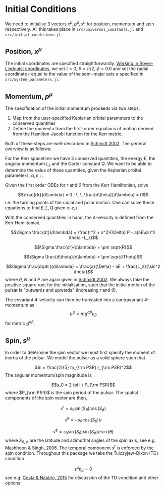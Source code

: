 # Initial Conditions

We need to initialise 3 vectors $x^{\mu}, p^{\mu}, s^{\mu}$ for position, momentum and spin respectively. All this takes place in `src/universal_constants.jl` and `src/initial_conditions.jl`.


## Position, $x^{\mu}$

The initial coordinates are specified straightforwardly. [Working in Boyer-Lindquist coordinates](https://en.wikipedia.org/wiki/Boyer%E2%80%93Lindquist_coordinates), we set $t=0$, $\theta = \pi/2$, $\phi=0.0$ and set the radial coordinate $r$ equal to the value of the semi-major axis $\alpha$ specified in `src/system_parameters.jl`. 


## Momentum, $p^{\mu}$
The specification of the initial momentum proceeds via two steps.

1. Map from the user-specified Keplerian orbital parameters to the conserved quantities
2. Define the momenta from the first-order equations of motion derived from the Hamilton-Jacobi function for the Kerr metric.


Both of these steps are well-described in [Schmidt 2002](https://arxiv.org/abs/gr-qc/0202090). The general overview is as follows:


For the Kerr spacetime we have 3 conserved quantities, the energy $E$, the angular momentum $L_z$ and the Carter constant $Q$. We want to be able to determine the value of these quantities, given the Keplerian orbital parameters, $\alpha, e, \iota$. 

Given the first order ODEs for $r$ and $\theta$ from the Kerr Hamiltonian, solve 

$$\frac{dr}{d\lambda} = 0 ; \, \, \frac{d\theta}{d\lambda} = 0$$
i.e. the turning points of the radial and polar motion. One can solve these equations to find $E,L,Q$ given $\alpha, e, \iota$. 

With the conserved quantities in hand, the 4-velocity is defined from the Kerr Hamiltonian,

$$\Sigma \frac{dt}{d\lambda} = \frac{r^2 + a^2}{\Delta} P - a(aE\sin^2 \theta -L_z)$$

$$\Sigma \frac{dr}{d\lambda} = \pm \sqrt{R}$$

$$\Sigma \frac{d\theta}{d\lambda} = \pm \sqrt{\Theta}$$

$$\Sigma \frac{d\phi}{d\lambda} = \frac{a}{\Delta} - aE + \frac{L_z}{\sin^2 \theta}$$
where $R,\Theta$ and $P$ are again given in [Schmidt 2002](https://arxiv.org/abs/gr-qc/0202090). We always take the positive square root for the initialisation, such that the initial motion of the pulsar is "outwards and upwards" (increasing $r$ and $\theta$). 

The covariant 4-velocity can then be translated into a contravariant 4-momentum as
$$p^{\alpha} = m g^{\alpha \beta} u_{\beta}$$
for metric $g^{\alpha \beta}$.
## Spin, $s^{\mu}$

In order to determine the spin vector we must first specify the moment of inertia of the pulsar. We model the pulsar as a solid sphere such that

$$I = \frac{2}{5} m_{\rm PSR} r_{\rm PSR}^2$$
The angular momentum/spin magnitude is, 

$$s_0 = 2 \pi I / P_{\rm PSR}$$
where $P_{\rm PSR}$ is the spin period of the pulsar. The spatial components of the spin vector are then,

$$s^r = s_0 \sin(S_{\theta}) \cos(S_{\phi})$$

$$s^{\theta} = -s_0 \cos(S_{\theta})/r$$

$$s^{\phi} = s_0 \sin(S_{\theta}) \sin(S_{\phi})/r \sin(\theta)$$
where $S_{\theta, \phi}$ are the latitude and azimuthal angles of the spin axis, see e.g. [Mashhoon & Singh, 2006](https://arxiv.org/abs/astro-ph/0608278). The temporal component $s^{t}$ is enforced by the spin condition. Throughout this package we take the Tulczyjew-Dixon (TD) condition 

 $$s^{\mu}p_{\mu}  = 0$$
see e.g. [Costa & Natário, 2015](https://arxiv.org/abs/1410.6443) for discussion of the TD condition and other options










